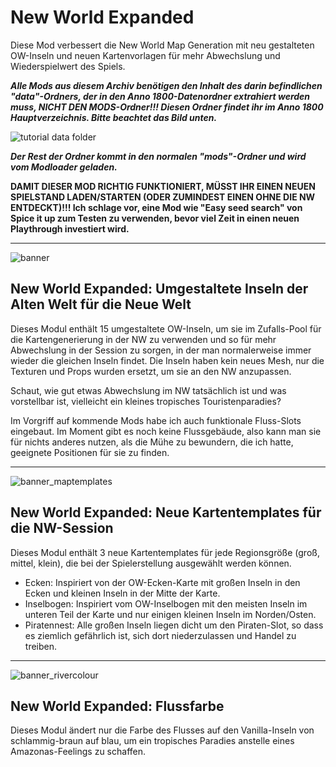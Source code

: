 # New World Expanded

Diese Mod verbessert die New World Map Generation mit neu gestalteten OW-Inseln und neuen Kartenvorlagen für mehr Abwechslung und Wiederspielwert des Spiels.

***Alle Mods aus diesem Archiv benötigen den Inhalt des darin befindlichen "data"-Ordners, der in den Anno 1800-Datenordner extrahiert werden muss, NICHT DEN MODS-Ordner!!! Diesen Ordner findet ihr im Anno 1800 Hauptverzeichnis. Bitte beachtet das Bild unten.***

![tutorial data folder](https://user-images.githubusercontent.com/64583643/189415899-dc65aac9-29ce-4641-b9ee-9d8406e64b93.png)

***Der Rest der Ordner kommt in den normalen "mods"-Ordner und wird vom Modloader geladen.***

**DAMIT DIESER MOD RICHTIG FUNKTIONIERT, MÜSST IHR EINEN NEUEN SPIELSTAND LADEN/STARTEN (ODER ZUMINDEST EINEN OHNE DIE NW ENTDECKT)!!! Ich schlage vor, eine Mod wie "Easy seed search" von Spice it up zum Testen zu verwenden, bevor viel Zeit in einen neuen Playthrough investiert wird.**

-----

![banner](https://user-images.githubusercontent.com/64583643/189413451-f866f2cf-2e93-4c53-9e47-547e6d874627.png)
## New World Expanded: Umgestaltete Inseln der Alten Welt für die Neue Welt
Dieses Modul enthält 15 umgestaltete OW-Inseln, um sie im Zufalls-Pool für die Kartengenerierung in der NW zu verwenden und so für mehr Abwechslung in der Session zu sorgen, in der man normalerweise immer wieder die gleichen Inseln findet. Die Inseln haben kein neues Mesh, nur die Texturen und Props wurden ersetzt, um sie an den NW anzupassen.  

Schaut, wie gut etwas Abwechslung im NW tatsächlich ist und was vorstellbar ist, vielleicht ein kleines tropisches Touristenparadies?

Im Vorgriff auf kommende Mods habe ich auch funktionale Fluss-Slots eingebaut. Im Moment gibt es noch keine Flussgebäude, also kann man sie für nichts anderes nutzen, als die Mühe zu bewundern, die ich hatte, geeignete Positionen für sie zu finden.

-----

![banner_maptemplates](https://user-images.githubusercontent.com/64583643/210533908-00429c86-5cb7-464f-8e04-d044400c6ca5.png)
## New World Expanded: Neue Kartentemplates für die NW-Session
Dieses Modul enthält 3 neue Kartentemplates für jede Regionsgröße (groß, mittel, klein), die bei der Spielerstellung ausgewählt werden können.
- Ecken: Inspiriert von der OW-Ecken-Karte mit großen Inseln in den Ecken und kleinen Inseln in der Mitte der Karte.
- Inselbogen: Inspiriert vom OW-Inselbogen mit den meisten Inseln im unteren Teil der Karte und nur einigen kleinen Inseln im Norden/Osten.
- Piratennest: Alle großen Inseln liegen dicht um den Piraten-Slot, so dass es ziemlich gefährlich ist, sich dort niederzulassen und Handel zu treiben.

-----

![banner_rivercolour](https://user-images.githubusercontent.com/64583643/189413458-592e3a64-f896-42ed-a016-98c2d7551e0b.png)
## New World Expanded: Flussfarbe
Dieses Modul ändert nur die Farbe des Flusses auf den Vanilla-Inseln von schlammig-braun auf blau, um ein tropisches Paradies anstelle eines Amazonas-Feelings zu schaffen.
